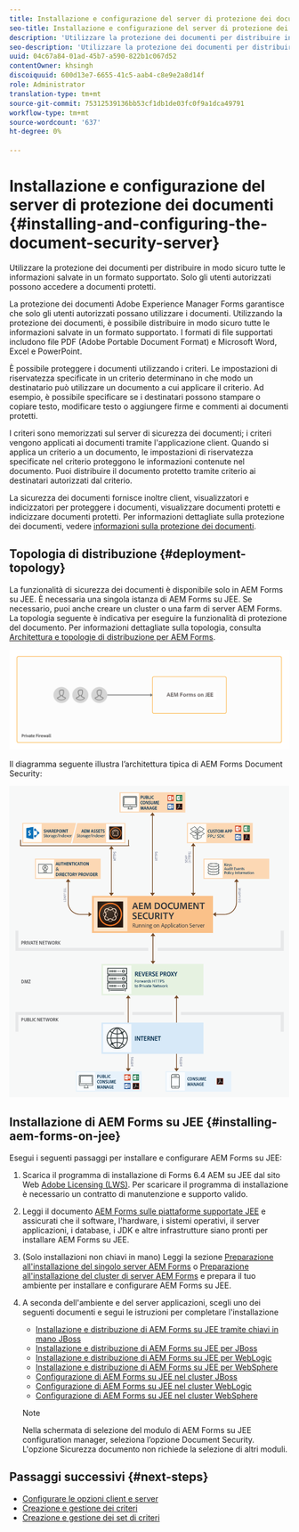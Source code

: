 ```yaml
---
title: Installazione e configurazione del server di protezione dei documenti
seo-title: Installazione e configurazione del server di protezione dei documenti
description: 'Utilizzare la protezione dei documenti per distribuire in modo sicuro tutte le informazioni salvate in un formato supportato. Solo gli utenti autorizzati possono accedere a documenti protetti. '
seo-description: 'Utilizzare la protezione dei documenti per distribuire in modo sicuro tutte le informazioni salvate in un formato supportato. Solo gli utenti autorizzati possono accedere a documenti protetti. '
uuid: 04c67a84-01ad-45b7-a590-822b1c067d52
contentOwner: khsingh
discoiquuid: 600d13e7-6655-41c5-aab4-c8e9e2a8d14f
role: Administrator
translation-type: tm+mt
source-git-commit: 75312539136bb53cf1db1de03fc0f9a1dca49791
workflow-type: tm+mt
source-wordcount: '637'
ht-degree: 0%

---
```



# Installazione e configurazione del server di protezione dei documenti {#installing-and-configuring-the-document-security-server}

Utilizzare la protezione dei documenti per distribuire in modo sicuro tutte le informazioni salvate in un formato supportato. Solo gli utenti autorizzati possono accedere a documenti protetti.

La protezione dei documenti Adobe Experience Manager Forms garantisce che solo gli utenti autorizzati possano utilizzare i documenti. Utilizzando la protezione dei documenti, è possibile distribuire in modo sicuro tutte le informazioni salvate in un formato supportato. I formati di file supportati includono file PDF (Adobe Portable Document Format) e Microsoft Word, Excel e PowerPoint.

È possibile proteggere i documenti utilizzando i criteri. Le impostazioni di riservatezza specificate in un criterio determinano in che modo un destinatario può utilizzare un documento a cui applicare il criterio. Ad esempio, è possibile specificare se i destinatari possono stampare o copiare testo, modificare testo o aggiungere firme e commenti ai documenti protetti.

I criteri sono memorizzati sul server di sicurezza dei documenti; i criteri vengono applicati ai documenti tramite l&#39;applicazione client. Quando si applica un criterio a un documento, le impostazioni di riservatezza specificate nel criterio proteggono le informazioni contenute nel documento. Puoi distribuire il documento protetto tramite criterio ai destinatari autorizzati dal criterio.

La sicurezza dei documenti fornisce inoltre client, visualizzatori e indicizzatori per proteggere i documenti, visualizzare documenti protetti e indicizzare documenti protetti. Per informazioni dettagliate sulla protezione dei documenti, vedere [informazioni sulla protezione dei documenti](/help/forms/using/admin-help/document-security.md).

## Topologia di distribuzione {#deployment-topology}

La funzionalità di sicurezza dei documenti è disponibile solo in AEM Forms su JEE. È necessaria una singola istanza di AEM Forms su JEE. Se necessario, puoi anche creare un cluster o una farm di server AEM Forms. La topologia seguente è indicativa per eseguire la funzionalità di protezione del documento. Per informazioni dettagliate sulla topologia, consulta [Architettura e topologie di distribuzione per AEM Forms](aem-forms-architecture-deployment.md).

<!--fix above link-->

![](do-not-localize/document-security-server_topology.png)

Il diagramma seguente illustra l’architettura tipica di AEM Forms Document Security:

![](do-not-localize/document-security-typical-environment.png)

## Installazione di AEM Forms su JEE {#installing-aem-forms-on-jee}

Esegui i seguenti passaggi per installare e configurare AEM Forms su JEE:

1. Scarica il programma di installazione di Forms 6.4 AEM su JEE dal sito Web [Adobe Licensing (LWS)](https://licensing.adobe.com/). Per scaricare il programma di installazione è necessario un contratto di manutenzione e supporto valido.
1. Leggi il documento [AEM Forms sulle piattaforme supportate JEE](/help/forms/using/aem-forms-jee-supported-platforms.md) e assicurati che il software, l&#39;hardware, i sistemi operativi, il server applicazioni, i database, i JDK e altre infrastrutture siano pronti per installare AEM Forms su JEE.
1. (Solo installazioni non chiavi in mano) Leggi la sezione [Preparazione all&#39;installazione del singolo server AEM Forms](https://www.adobe.com/go/learn_aemforms_prepareInstallsingle_64) o [Preparazione all&#39;installazione del cluster di server AEM Forms](https://www.adobe.com/go/learn_aemforms_prepareInstallcluster_64) e prepara il tuo ambiente per installare e configurare AEM Forms su JEE.
1. A seconda dell&#39;ambiente e del server applicazioni, scegli uno dei seguenti documenti e segui le istruzioni per completare l&#39;installazione

   * [Installazione e distribuzione di AEM Forms su JEE tramite chiavi in mano JBoss](https://www.adobe.com/go/learn_aemforms_installTurnkey_64)
   * [Installazione e distribuzione di AEM Forms su JEE per JBoss](https://www.adobe.com/go/learn_aemforms_installJBoss_64)
   * [Installazione e distribuzione di AEM Forms su JEE per WebLogic](https://www.adobe.com/go/learn_aemforms_installWebLogic_64)
   * [Installazione e distribuzione di AEM Forms su JEE per WebSphere](https://www.adobe.com/go/learn_aemforms_installWebSphere_64)
   * [Configurazione di AEM Forms su JEE nel cluster JBoss](https://www.adobe.com/go/learn_aemforms_clusterJBoss_64)
   * [Configurazione di AEM Forms su JEE nel cluster WebLogic](https://www.adobe.com/go/learn_aemforms_clusterWebLogic_64)
   * [Configurazione di AEM Forms su JEE nel cluster WebSphere](https://www.adobe.com/go/learn_aemforms_clusterWebSphere_64)

   >[!NOTE]
   >
   >Nella schermata di selezione del modulo di AEM Forms su JEE configuration manager, seleziona l’opzione Document Security. L&#39;opzione Sicurezza documento non richiede la selezione di altri moduli.

## Passaggi successivi {#next-steps}

* [Configurare le opzioni client e server](/help/forms/using/admin-help/configuring-client-server-options.md)
* [Creazione e gestione dei criteri](/help/forms/using/admin-help/creating-policies.md)
* [Creazione e gestione dei set di criteri](/help/forms/using/admin-help/creating-policy-sets.md)
